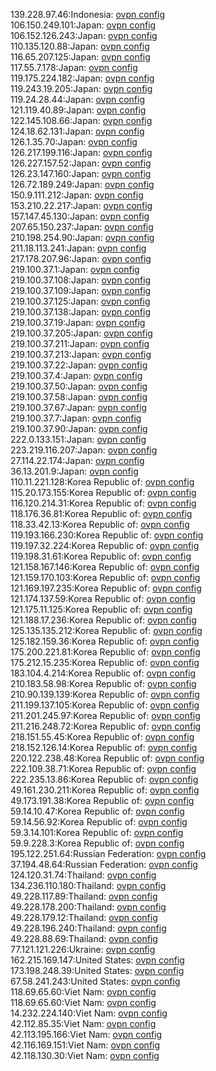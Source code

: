 139.228.97.46:Indonesia: [ovpn config](vpn/139_228_97_46.ovpn)  
106.150.249.101:Japan: [ovpn config](vpn/106_150_249_101.ovpn)  
106.152.126.243:Japan: [ovpn config](vpn/106_152_126_243.ovpn)  
110.135.120.88:Japan: [ovpn config](vpn/110_135_120_88.ovpn)  
116.65.207.125:Japan: [ovpn config](vpn/116_65_207_125.ovpn)  
117.55.7.178:Japan: [ovpn config](vpn/117_55_7_178.ovpn)  
119.175.224.182:Japan: [ovpn config](vpn/119_175_224_182.ovpn)  
119.243.19.205:Japan: [ovpn config](vpn/119_243_19_205.ovpn)  
119.24.28.44:Japan: [ovpn config](vpn/119_24_28_44.ovpn)  
121.119.40.89:Japan: [ovpn config](vpn/121_119_40_89.ovpn)  
122.145.108.66:Japan: [ovpn config](vpn/122_145_108_66.ovpn)  
124.18.62.131:Japan: [ovpn config](vpn/124_18_62_131.ovpn)  
126.1.35.70:Japan: [ovpn config](vpn/126_1_35_70.ovpn)  
126.217.199.116:Japan: [ovpn config](vpn/126_217_199_116.ovpn)  
126.227.157.52:Japan: [ovpn config](vpn/126_227_157_52.ovpn)  
126.23.147.160:Japan: [ovpn config](vpn/126_23_147_160.ovpn)  
126.72.189.249:Japan: [ovpn config](vpn/126_72_189_249.ovpn)  
150.9.111.212:Japan: [ovpn config](vpn/150_9_111_212.ovpn)  
153.210.22.217:Japan: [ovpn config](vpn/153_210_22_217.ovpn)  
157.147.45.130:Japan: [ovpn config](vpn/157_147_45_130.ovpn)  
207.65.150.237:Japan: [ovpn config](vpn/207_65_150_237.ovpn)  
210.198.254.90:Japan: [ovpn config](vpn/210_198_254_90.ovpn)  
211.18.113.241:Japan: [ovpn config](vpn/211_18_113_241.ovpn)  
217.178.207.96:Japan: [ovpn config](vpn/217_178_207_96.ovpn)  
219.100.37.1:Japan: [ovpn config](vpn/219_100_37_1.ovpn)  
219.100.37.108:Japan: [ovpn config](vpn/219_100_37_108.ovpn)  
219.100.37.109:Japan: [ovpn config](vpn/219_100_37_109.ovpn)  
219.100.37.125:Japan: [ovpn config](vpn/219_100_37_125.ovpn)  
219.100.37.138:Japan: [ovpn config](vpn/219_100_37_138.ovpn)  
219.100.37.19:Japan: [ovpn config](vpn/219_100_37_19.ovpn)  
219.100.37.205:Japan: [ovpn config](vpn/219_100_37_205.ovpn)  
219.100.37.211:Japan: [ovpn config](vpn/219_100_37_211.ovpn)  
219.100.37.213:Japan: [ovpn config](vpn/219_100_37_213.ovpn)  
219.100.37.22:Japan: [ovpn config](vpn/219_100_37_22.ovpn)  
219.100.37.4:Japan: [ovpn config](vpn/219_100_37_4.ovpn)  
219.100.37.50:Japan: [ovpn config](vpn/219_100_37_50.ovpn)  
219.100.37.58:Japan: [ovpn config](vpn/219_100_37_58.ovpn)  
219.100.37.67:Japan: [ovpn config](vpn/219_100_37_67.ovpn)  
219.100.37.7:Japan: [ovpn config](vpn/219_100_37_7.ovpn)  
219.100.37.90:Japan: [ovpn config](vpn/219_100_37_90.ovpn)  
222.0.133.151:Japan: [ovpn config](vpn/222_0_133_151.ovpn)  
223.219.116.207:Japan: [ovpn config](vpn/223_219_116_207.ovpn)  
27.114.22.174:Japan: [ovpn config](vpn/27_114_22_174.ovpn)  
36.13.201.9:Japan: [ovpn config](vpn/36_13_201_9.ovpn)  
110.11.221.128:Korea Republic of: [ovpn config](vpn/110_11_221_128.ovpn)  
115.20.173.155:Korea Republic of: [ovpn config](vpn/115_20_173_155.ovpn)  
116.120.214.31:Korea Republic of: [ovpn config](vpn/116_120_214_31.ovpn)  
118.176.36.81:Korea Republic of: [ovpn config](vpn/118_176_36_81.ovpn)  
118.33.42.13:Korea Republic of: [ovpn config](vpn/118_33_42_13.ovpn)  
119.193.166.230:Korea Republic of: [ovpn config](vpn/119_193_166_230.ovpn)  
119.197.32.224:Korea Republic of: [ovpn config](vpn/119_197_32_224.ovpn)  
119.198.31.61:Korea Republic of: [ovpn config](vpn/119_198_31_61.ovpn)  
121.158.167.146:Korea Republic of: [ovpn config](vpn/121_158_167_146.ovpn)  
121.159.170.103:Korea Republic of: [ovpn config](vpn/121_159_170_103.ovpn)  
121.169.197.235:Korea Republic of: [ovpn config](vpn/121_169_197_235.ovpn)  
121.174.137.59:Korea Republic of: [ovpn config](vpn/121_174_137_59.ovpn)  
121.175.11.125:Korea Republic of: [ovpn config](vpn/121_175_11_125.ovpn)  
121.188.17.236:Korea Republic of: [ovpn config](vpn/121_188_17_236.ovpn)  
125.135.135.212:Korea Republic of: [ovpn config](vpn/125_135_135_212.ovpn)  
125.182.159.36:Korea Republic of: [ovpn config](vpn/125_182_159_36.ovpn)  
175.200.221.81:Korea Republic of: [ovpn config](vpn/175_200_221_81.ovpn)  
175.212.15.235:Korea Republic of: [ovpn config](vpn/175_212_15_235.ovpn)  
183.104.4.214:Korea Republic of: [ovpn config](vpn/183_104_4_214.ovpn)  
210.183.58.98:Korea Republic of: [ovpn config](vpn/210_183_58_98.ovpn)  
210.90.139.139:Korea Republic of: [ovpn config](vpn/210_90_139_139.ovpn)  
211.199.137.105:Korea Republic of: [ovpn config](vpn/211_199_137_105.ovpn)  
211.201.245.97:Korea Republic of: [ovpn config](vpn/211_201_245_97.ovpn)  
211.216.248.72:Korea Republic of: [ovpn config](vpn/211_216_248_72.ovpn)  
218.151.55.45:Korea Republic of: [ovpn config](vpn/218_151_55_45.ovpn)  
218.152.126.14:Korea Republic of: [ovpn config](vpn/218_152_126_14.ovpn)  
220.122.238.48:Korea Republic of: [ovpn config](vpn/220_122_238_48.ovpn)  
222.109.38.71:Korea Republic of: [ovpn config](vpn/222_109_38_71.ovpn)  
222.235.13.86:Korea Republic of: [ovpn config](vpn/222_235_13_86.ovpn)  
49.161.230.211:Korea Republic of: [ovpn config](vpn/49_161_230_211.ovpn)  
49.173.191.38:Korea Republic of: [ovpn config](vpn/49_173_191_38.ovpn)  
59.14.10.47:Korea Republic of: [ovpn config](vpn/59_14_10_47.ovpn)  
59.14.56.92:Korea Republic of: [ovpn config](vpn/59_14_56_92.ovpn)  
59.3.14.101:Korea Republic of: [ovpn config](vpn/59_3_14_101.ovpn)  
59.9.228.3:Korea Republic of: [ovpn config](vpn/59_9_228_3.ovpn)  
195.122.251.64:Russian Federation: [ovpn config](vpn/195_122_251_64.ovpn)  
37.194.48.64:Russian Federation: [ovpn config](vpn/37_194_48_64.ovpn)  
124.120.31.74:Thailand: [ovpn config](vpn/124_120_31_74.ovpn)  
134.236.110.180:Thailand: [ovpn config](vpn/134_236_110_180.ovpn)  
49.228.117.89:Thailand: [ovpn config](vpn/49_228_117_89.ovpn)  
49.228.178.200:Thailand: [ovpn config](vpn/49_228_178_200.ovpn)  
49.228.179.12:Thailand: [ovpn config](vpn/49_228_179_12.ovpn)  
49.228.196.240:Thailand: [ovpn config](vpn/49_228_196_240.ovpn)  
49.228.88.69:Thailand: [ovpn config](vpn/49_228_88_69.ovpn)  
77.121.121.226:Ukraine: [ovpn config](vpn/77_121_121_226.ovpn)  
162.215.169.147:United States: [ovpn config](vpn/162_215_169_147.ovpn)  
173.198.248.39:United States: [ovpn config](vpn/173_198_248_39.ovpn)  
67.58.241.243:United States: [ovpn config](vpn/67_58_241_243.ovpn)  
118.69.65.60:Viet Nam: [ovpn config](vpn/118_69_65_60.ovpn)  
118.69.65.60:Viet Nam: [ovpn config](vpn/118_69_65_60.ovpn)  
14.232.224.140:Viet Nam: [ovpn config](vpn/14_232_224_140.ovpn)  
42.112.85.35:Viet Nam: [ovpn config](vpn/42_112_85_35.ovpn)  
42.113.195.166:Viet Nam: [ovpn config](vpn/42_113_195_166.ovpn)  
42.116.169.151:Viet Nam: [ovpn config](vpn/42_116_169_151.ovpn)  
42.118.130.30:Viet Nam: [ovpn config](vpn/42_118_130_30.ovpn)  
